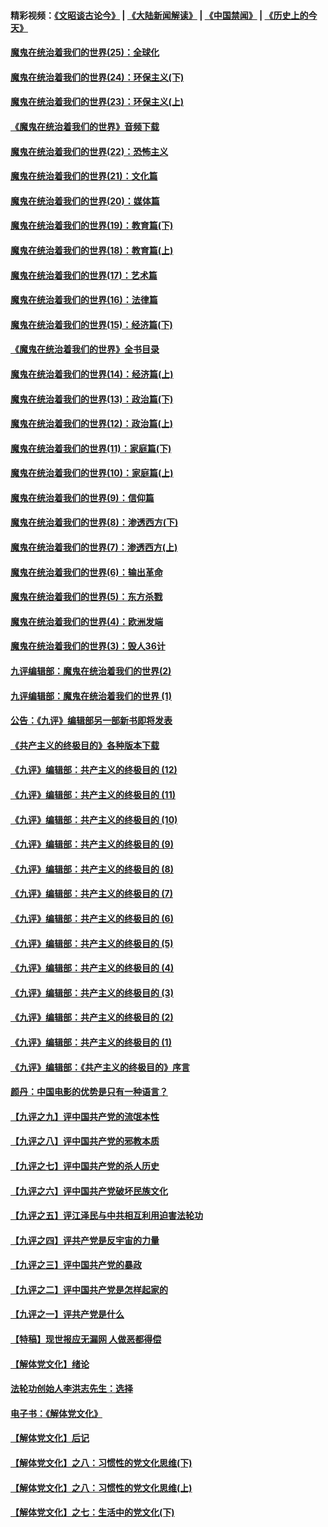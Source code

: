 #### 精彩视频：[《文昭谈古论今》](https://github.com/gfw-breaker/wenzhao/blob/master/README.md?t=11250631) | [《大陆新闻解读》](https://github.com/gfw-breaker/ntdtv-comedy/blob/master/README.md?t=11250631) | [《中国禁闻》](https://github.com/gfw-breaker/ntdtv-news/blob/master/README.md?t=11250631) | [《历史上的今天》](https://github.com/gfw-breaker/today-in-history/blob/master/README.md?t=11250631) 

#### [魔鬼在统治着我们的世界(25)：全球化](../pages/nsc422/n10788205.md?t=11250631) 

#### [魔鬼在统治着我们的世界(24)：环保主义(下)](../pages/nsc422/n10695307.md?t=11250631) 

#### [魔鬼在统治着我们的世界(23)：环保主义(上)](../pages/nsc422/n10688613.md?t=11250631) 

#### [《魔鬼在统治着我们的世界》音频下载](../pages/nsc422/n10635553.md?t=11250631) 

#### [魔鬼在统治着我们的世界(22)：恐怖主义](../pages/nsc422/n10614727.md?t=11250631) 

#### [魔鬼在统治着我们的世界(21)：文化篇](../pages/nsc422/n10597706.md?t=11250631) 

#### [魔鬼在统治着我们的世界(20)：媒体篇](../pages/nsc422/n10586579.md?t=11250631) 

#### [魔鬼在统治着我们的世界(19)：教育篇(下)](../pages/nsc422/n10564808.md?t=11250631) 

#### [魔鬼在统治着我们的世界(18)：教育篇(上)](../pages/nsc422/n10526970.md?t=11250631) 

#### [魔鬼在统治着我们的世界(17)：艺术篇](../pages/nsc422/n10499093.md?t=11250631) 

#### [魔鬼在统治着我们的世界(16)：法律篇](../pages/nsc422/n10485969.md?t=11250631) 

#### [魔鬼在统治着我们的世界(15)：经济篇(下)](../pages/nsc422/n10469975.md?t=11250631) 

#### [《魔鬼在统治着我们的世界》全书目录](../pages/nsc422/n10464261.md?t=11250631) 

#### [魔鬼在统治着我们的世界(14)：经济篇(上)](../pages/nsc422/n10457370.md?t=11250631) 

#### [魔鬼在统治着我们的世界(13)：政治篇(下)](../pages/nsc422/n10448270.md?t=11250631) 

#### [魔鬼在统治着我们的世界(12)：政治篇(上)](../pages/nsc422/n10444576.md?t=11250631) 

#### [魔鬼在统治着我们的世界(11)：家庭篇(下)](../pages/nsc422/n10440961.md?t=11250631) 

#### [魔鬼在统治着我们的世界(10)：家庭篇(上)](../pages/nsc422/n10435448.md?t=11250631) 

#### [魔鬼在统治着我们的世界(9)：信仰篇](../pages/nsc422/n10432159.md?t=11250631) 

#### [魔鬼在统治着我们的世界(8)：渗透西方(下)](../pages/nsc422/n10429603.md?t=11250631) 

#### [魔鬼在统治着我们的世界(7)：渗透西方(上)](../pages/nsc422/n10426013.md?t=11250631) 

#### [魔鬼在统治着我们的世界(6)：输出革命](../pages/nsc422/n10421536.md?t=11250631) 

#### [魔鬼在统治着我们的世界(5)：东方杀戮](../pages/nsc422/n10417707.md?t=11250631) 

#### [魔鬼在统治着我们的世界(4)：欧洲发端](../pages/nsc422/n10414890.md?t=11250631) 

#### [魔鬼在统治着我们的世界(3)：毁人36计](../pages/nsc422/n10411583.md?t=11250631) 

#### [九评编辑部：魔鬼在统治着我们的世界(2)](../pages/nsc422/n10410036.md?t=11250631) 

#### [九评编辑部：魔鬼在统治着我们的世界 (1)](../pages/nsc422/n10406825.md?t=11250631) 

#### [公告：《九评》编辑部另一部新书即将发表](../pages/nsc422/n10405104.md?t=11250631) 

#### [《共产主义的终极目的》各种版本下载](../pages/nsc422/n10022138.md?t=11250631) 

#### [《九评》编辑部：共产主义的终极目的 (12)](../pages/nsc422/n9933272.md?t=11250631) 

#### [《九评》编辑部：共产主义的终极目的 (11)](../pages/nsc422/n9924973.md?t=11250631) 

#### [《九评》编辑部：共产主义的终极目的 (10)](../pages/nsc422/n9920883.md?t=11250631) 

#### [《九评》编辑部：共产主义的终极目的 (9)](../pages/nsc422/n9916363.md?t=11250631) 

#### [《九评》编辑部：共产主义的终极目的 (8)](../pages/nsc422/n9912488.md?t=11250631) 

#### [《九评》编辑部：共产主义的终极目的 (7)](../pages/nsc422/n9901176.md?t=11250631) 

#### [《九评》编辑部：共产主义的终极目的 (6)](../pages/nsc422/n9899359.md?t=11250631) 

#### [《九评》编辑部：共产主义的终极目的 (5)](../pages/nsc422/n9893174.md?t=11250631) 

#### [《九评》编辑部：共产主义的终极目的 (4)](../pages/nsc422/n9891246.md?t=11250631) 

#### [《九评》编辑部：共产主义的终极目的 (3)](../pages/nsc422/n9879879.md?t=11250631) 

#### [《九评》编辑部：共产主义的终极目的 (2)](../pages/nsc422/n9876205.md?t=11250631) 

#### [《九评》编辑部：共产主义的终极目的 (1)](../pages/nsc422/n9865857.md?t=11250631) 

#### [《九评》编辑部：《共产主义的终极目的》序言](../pages/nsc422/n9862666.md?t=11250631) 

#### [颜丹：中国电影的优势是只有一种语言？](../pages/nsc422/n9583062.md?t=11250631) 

#### [【九评之九】评中国共产党的流氓本性](../pages/nsc422/n737542.md?t=11250631) 

#### [【九评之八】评中国共产党的邪教本质](../pages/nsc422/n735942.md?t=11250631) 

#### [【九评之七】评中国共产党的杀人历史](../pages/nsc422/n733806.md?t=11250631) 

#### [【九评之六】评中国共产党破坏民族文化](../pages/nsc422/n731667.md?t=11250631) 

#### [【九评之五】评江泽民与中共相互利用迫害法轮功](../pages/nsc422/n730058.md?t=11250631) 

#### [【九评之四】评共产党是反宇宙的力量](../pages/nsc422/n727814.md?t=11250631) 

#### [【九评之三】评中国共产党的暴政](../pages/nsc422/n725597.md?t=11250631) 

#### [【九评之二】评中国共产党是怎样起家的](../pages/nsc422/n723946.md?t=11250631) 

#### [【九评之一】评共产党是什么](../pages/nsc422/n722529.md?t=11250631) 

#### [【特稿】现世报应无漏网 人做恶都得偿](../pages/nsc422/n4215167.md?t=11250631) 

#### [【解体党文化】绪论](../pages/nsc422/n1449356.md?t=11250631) 

#### [法轮功创始人李洪志先生：选择](../pages/nsc422/n3580738.md?t=11250631) 

#### [电子书：《解体党文化》](../pages/nsc422/n1573484.md?t=11250631) 

#### [【解体党文化】后记](../pages/nsc422/n1531999.md?t=11250631) 

#### [【解体党文化】之八：习惯性的党文化思维(下)](../pages/nsc422/n1526477.md?t=11250631) 

#### [【解体党文化】之八：习惯性的党文化思维(上)](../pages/nsc422/n1520631.md?t=11250631) 

#### [【解体党文化】之七：生活中的党文化(下)](../pages/nsc422/n1513446.md?t=11250631) 

